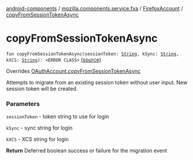 [android-components](../../index.md) / [mozilla.components.service.fxa](../index.md) / [FirefoxAccount](index.md) / [copyFromSessionTokenAsync](./copy-from-session-token-async.md)

# copyFromSessionTokenAsync

`fun copyFromSessionTokenAsync(sessionToken: `[`String`](https://kotlinlang.org/api/latest/jvm/stdlib/kotlin/-string/index.html)`, kSync: `[`String`](https://kotlinlang.org/api/latest/jvm/stdlib/kotlin/-string/index.html)`, kXCS: `[`String`](https://kotlinlang.org/api/latest/jvm/stdlib/kotlin/-string/index.html)`): <ERROR CLASS>` [(source)](https://github.com/mozilla-mobile/android-components/blob/master/components/service/firefox-accounts/src/main/java/mozilla/components/service/fxa/FirefoxAccount.kt#L163)

Overrides [OAuthAccount.copyFromSessionTokenAsync](../../mozilla.components.concept.sync/-o-auth-account/copy-from-session-token-async.md)

Attempts to migrate from an existing session token without user input.
New session token will be created.

### Parameters

`sessionToken` - token string to use for login

`kSync` - sync string for login

`kXCS` - XCS string for login

**Return**
Deferred boolean success or failure for the migration event

